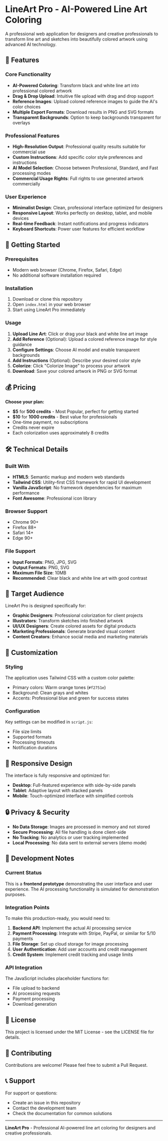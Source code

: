 # LineArt Pro - AI-Powered Line Art Coloring

A professional web application for designers and creative professionals to transform line art and sketches into beautifully colored artwork using advanced AI technology.

## 🎨 Features

### Core Functionality
- **AI-Powered Coloring**: Transform black and white line art into professional colored artwork
- **Drag & Drop Upload**: Intuitive file upload with drag and drop support
- **Reference Images**: Upload colored reference images to guide the AI's color choices
- **Multiple Export Formats**: Download results in PNG and SVG formats
- **Transparent Backgrounds**: Option to keep backgrounds transparent for overlays

### Professional Features
- **High-Resolution Output**: Professional quality results suitable for commercial use
- **Custom Instructions**: Add specific color style preferences and instructions
- **AI Model Selection**: Choose between Professional, Standard, and Fast processing modes
- **Commercial Usage Rights**: Full rights to use generated artwork commercially

### User Experience
- **Minimalist Design**: Clean, professional interface optimized for designers
- **Responsive Layout**: Works perfectly on desktop, tablet, and mobile devices
- **Real-time Feedback**: Instant notifications and progress indicators
- **Keyboard Shortcuts**: Power user features for efficient workflow

## 🚀 Getting Started

### Prerequisites
- Modern web browser (Chrome, Firefox, Safari, Edge)
- No additional software installation required

### Installation
1. Download or clone this repository
2. Open `index.html` in your web browser
3. Start using LineArt Pro immediately

### Usage
1. **Upload Line Art**: Click or drag your black and white line art image
2. **Add Reference** (Optional): Upload a colored reference image for style guidance
3. **Configure Settings**: Choose AI model and enable transparent backgrounds
4. **Add Instructions** (Optional): Describe your desired color style
5. **Colorize**: Click "Colorize Image" to process your artwork
6. **Download**: Save your colored artwork in PNG or SVG format

## 💰 Pricing

**Choose your plan:**
- **$5** for **500 credits** - Most Popular, perfect for getting started
- **$10** for **1000 credits** - Best value for professionals
- One-time payment, no subscriptions
- Credits never expire
- Each colorization uses approximately 8 credits

## 🛠️ Technical Details

### Built With
- **HTML5**: Semantic markup and modern web standards
- **Tailwind CSS**: Utility-first CSS framework for rapid UI development
- **Vanilla JavaScript**: No framework dependencies for maximum performance
- **Font Awesome**: Professional icon library

### Browser Support
- Chrome 90+
- Firefox 88+
- Safari 14+
- Edge 90+

### File Support
- **Input Formats**: PNG, JPG, SVG
- **Output Formats**: PNG, SVG
- **Maximum File Size**: 10MB
- **Recommended**: Clear black and white line art with good contrast

## 🎯 Target Audience

LineArt Pro is designed specifically for:
- **Graphic Designers**: Professional colorization for client projects
- **Illustrators**: Transform sketches into finished artwork
- **UI/UX Designers**: Create colored assets for digital products
- **Marketing Professionals**: Generate branded visual content
- **Content Creators**: Enhance social media and marketing materials

## 🔧 Customization

### Styling
The application uses Tailwind CSS with a custom color palette:
- Primary colors: Warm orange tones (`#f2751e`)
- Background: Clean grays and whites
- Accents: Professional blue and green for success states

### Configuration
Key settings can be modified in `script.js`:
- File size limits
- Supported formats
- Processing timeouts
- Notification durations

## 📱 Responsive Design

The interface is fully responsive and optimized for:
- **Desktop**: Full-featured experience with side-by-side panels
- **Tablet**: Adaptive layout with stacked panels
- **Mobile**: Touch-optimized interface with simplified controls

## 🔒 Privacy & Security

- **No Data Storage**: Images are processed in memory and not stored
- **Secure Processing**: All file handling is done client-side
- **No Tracking**: No analytics or user tracking implemented
- **Local Processing**: No data sent to external servers (demo mode)

## 🚧 Development Notes

### Current Status
This is a **frontend prototype** demonstrating the user interface and user experience. The AI processing functionality is simulated for demonstration purposes.

### Integration Points
To make this production-ready, you would need to:
1. **Backend API**: Implement the actual AI processing service
2. **Payment Processing**: Integrate with Stripe, PayPal, or similar for $5/$10 payments
3. **File Storage**: Set up cloud storage for image processing
4. **User Authentication**: Add user accounts and credit management
5. **Credit System**: Implement credit tracking and usage limits

### API Integration
The JavaScript includes placeholder functions for:
- File upload to backend
- AI processing requests
- Payment processing
- Download generation

## 📄 License

This project is licensed under the MIT License - see the LICENSE file for details.

## 🤝 Contributing

Contributions are welcome! Please feel free to submit a Pull Request.

## 📞 Support

For support or questions:
- Create an issue in this repository
- Contact the development team
- Check the documentation for common solutions

---

**LineArt Pro** - Professional AI-powered line art coloring for designers and creative professionals.

